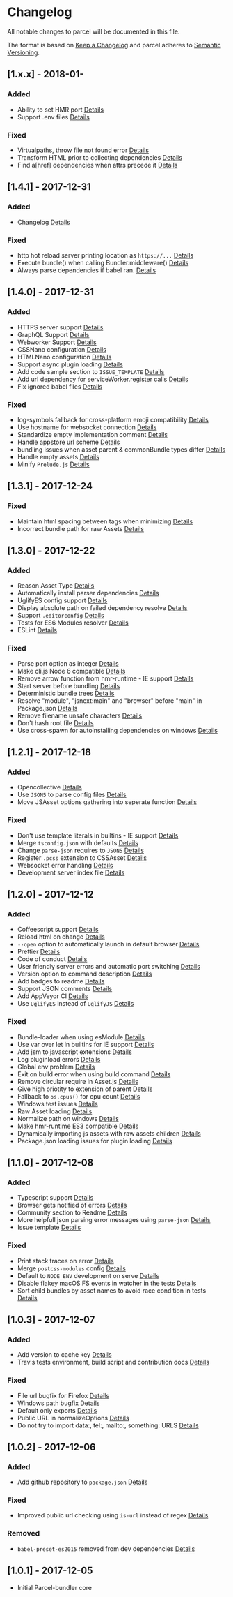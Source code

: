 # Changelog

All notable changes to parcel will be documented in this file.

The format is based on [Keep a Changelog](http://keepachangelog.com/en/1.0.0/)
and parcel adheres to [Semantic Versioning](http://semver.org/spec/v2.0.0.html).

## [1.x.x] - 2018-01-

### Added

* Ability to set HMR port [Details](https://github.com/parcel-bundler/parcel/commit/065a49e8f673922e514c5279d79df74f052a1558)
* Support .env files [Details](https://github.com/parcel-bundler/parcel/commit/50de97fb1239b7079f36c3897fe0c0c5f2e39070)

### Fixed

* Virtualpaths, throw file not found error [Details](https://github.com/parcel-bundler/parcel/commit/e09575d495d2ac5282671eab88b827191eee7fa7)
* Transform HTML prior to collecting dependencies [Details](https://github.com/parcel-bundler/parcel/commit/2fbba629eaa83d7de5ccba79e01faa1187393f16)
* Find a[href] dependencies when attrs precede it [Details](https://github.com/parcel-bundler/parcel/commit/39c5cfe377be603b16561f914cb9a07c7e5fdd6c)

## [1.4.1] - 2017-12-31

### Added

* Changelog [Details](https://github.com/parcel-bundler/parcel/commit/dc4acd8efebf76116b9e06e89827e56cfa217013)

### Fixed

* http hot reload server printing location as `https://...` [Details](https://github.com/parcel-bundler/parcel/commit/0fcdeb9a9feac10be3ff2485e2487588734a6754)
* Execute bundle() when calling Bundler.middleware() [Details](https://github.com/parcel-bundler/parcel/commit/b9004fc3a0092cdfa0b18e196ab25a79e582b2d1)
* Always parse dependencies if babel ran. [Details](https://github.com/parcel-bundler/parcel/commit/c6991116f0759b865f1a55336c32ba0793fa09c3)

## [1.4.0] - 2017-12-31

### Added

* HTTPS server support [Details](https://github.com/parcel-bundler/parcel/commit/90b968432592f38ecca0ad3b2cb5f7fbfbcd684c)
* GraphQL Support [Details](https://github.com/parcel-bundler/parcel/commit/8f1f497945d4e5102c401e3036c4bc30fd692348)
* Webworker Support [Details](https://github.com/parcel-bundler/parcel/commit/c8a1156d4c2dd5902ba500aa9c25547bfab53eac)
* CSSNano configuration [Details](https://github.com/parcel-bundler/parcel/commit/14e7880be2a147503999e21d4c1114874cc500d7)
* HTMLNano configuration [Details](https://github.com/parcel-bundler/parcel/commit/d11a15e1636ea7c7f291d0cfbf73b75cc719e839)
* Support async plugin loading [Details](https://github.com/parcel-bundler/parcel/commit/bb6e6044b7569fd6745ab915dfd49327d0cbb955)
* Add code sample section to `ISSUE_TEMPLATE` [Details](https://github.com/parcel-bundler/parcel/commit/8a65676023f88a53372ab4bf0b6daada49de6b49)
* Add url dependency for serviceWorker.register calls [Details](https://github.com/parcel-bundler/parcel/commit/0ab0acaecece829392cd452f83014df7c470fc83)
* Fix ignored babel files [Details](https://github.com/parcel-bundler/parcel/commit/22478d368216b24da3bd3e94439b02e356fd4310)

### Fixed

* log-symbols fallback for cross-platform emoji compatibility [Details](https://github.com/parcel-bundler/parcel/commit/0eb4487491fd70390697ad413aeac994fca4309c)
* Use hostname for websocket connection [Details](https://github.com/parcel-bundler/parcel/commit/06d5ffc33dac19fa9ca730bbf939052b500a34ec)
* Standardize empty implementation comment [Details](https://github.com/parcel-bundler/parcel/commit/d763a1aaca70a7892cb4c6611c2540ca1506d107)
* Handle appstore url scheme [Details](https://github.com/parcel-bundler/parcel/commit/494fafc33ec0a3c66b423670a24539896015855f)
* bundling issues when asset parent & commonBundle types differ [Details](https://github.com/parcel-bundler/parcel/commit/127c9b72d20847734049a7db27683279c6784ab6)
* Handle empty assets [Details](https://github.com/parcel-bundler/parcel/commit/4c67f03808dca6cf9b9a47bcd92477e09005da75)
* Minify `Prelude.js` [Details](https://github.com/parcel-bundler/parcel/commit/a0ede06395807cc0f7f6caad7aee2cb1463d41ac)

## [1.3.1] - 2017-12-24

### Fixed

* Maintain html spacing between tags when minimizing [Details](https://github.com/parcel-bundler/parcel/commit/0f40da9bd4249b43d22597f80d0306791e9203f6)
* Incorrect bundle path for raw Assets [Details](https://github.com/parcel-bundler/parcel/commit/38f8aaf173a8ff501ddd02741969089576b42bd6)

## [1.3.0] - 2017-12-22

### Added

* Reason Asset Type [Details](https://github.com/parcel-bundler/parcel/commit/47e91926f1d9ed763ad11cbd39a9b9fbc1986b20)
* Automatically install parser dependencies [Details](https://github.com/parcel-bundler/parcel/commit/6f493f030852f557c299b2c26a565c99e1e9de66)
* UglifyES config support [Details](https://github.com/parcel-bundler/parcel/commit/1947a15d40cc2b7dd91bdc64d02a5d79604ba550)
* Display absolute path on failed dependency resolve [Details](https://github.com/parcel-bundler/parcel/commit/dffeb7d81ea14e9739b372132fd32d8d74d9b368)
* Support `.editorconfig` [Details](https://github.com/parcel-bundler/parcel/commit/6c96b6588afc1b774551c5eda3487c2d0fab6dc0)
* Tests for ES6 Modules resolver [Details](https://github.com/parcel-bundler/parcel/commit/76186779b2a24ce1befc7c5d5b3e783c7b9f5c94)
* ESLint [Details](https://github.com/parcel-bundler/parcel/commit/434b86c92b19e2c7de13a121600d0533c1138169)

### Fixed

* Parse port option as integer [Details](https://github.com/parcel-bundler/parcel/commit/1fa9fef1d1165630b0beabba5d546ee3ccffbec1)
* Make cli.js Node 6 compatible [Details](https://github.com/parcel-bundler/parcel/commit/ac0fbaf40b9cc93b3f428c2b6c124027f56e6e78)
* Remove arrow function from hmr-runtime - IE support [Details](https://github.com/parcel-bundler/parcel/commit/9f5b334d6e04136d93ae428a5eef899371b400e0)
* Start server before bundling [Details](https://github.com/parcel-bundler/parcel/commit/44d0bd6633b71ce3b36b4faeee514182dcc9334a)
* Deterministic bundle trees [Details](https://github.com/parcel-bundler/parcel/commit/539ade1820c3e644586e3161f6b2357a68784142)
* Resolve "module", "jsnext:main" and "browser" before "main" in Package.json [Details](https://github.com/parcel-bundler/parcel/commit/7fcae064b205ab30c2393c3ce68171fd9f47ffc1)
* Remove filename unsafe characters [Details](https://github.com/parcel-bundler/parcel/commit/df021967900fd60d7a58a79191daa26caf68c2b5)
* Don't hash root file [Details](https://github.com/parcel-bundler/parcel/commit/075190c9868c5dd01ec4a935a187e21ae00662e5)
* Use cross-spawn for autoinstalling dependencies on windows [Details](https://github.com/parcel-bundler/parcel/commit/ab3a7d61a4f3e19b129583914fb9fad4c54d8dc6)

## [1.2.1] - 2017-12-18

### Added

* Opencollective [Details](https://github.com/parcel-bundler/parcel/commit/0f554dc2f5c8f2557ec84eee5301b90ffb279764)
* Use `JSON5` to parse config files [Details](https://github.com/parcel-bundler/parcel/commit/bd458660ce38e7a1d25bd9758084acc24418e054)
* Move JSAsset options gathering into seperate function [Details](https://github.com/parcel-bundler/parcel/commit/333c3aa5d20f98a5f3c52635751032d12854c13c)

### Fixed

* Don't use template literals in builtins - IE support [Details](https://github.com/parcel-bundler/parcel/commit/b7b2991d69b960d9f2951828b8145a6d9396ee4e)
* Merge `tsconfig.json` with defaults [Details](https://github.com/parcel-bundler/parcel/commit/86835793a513b43af906a02083eed72b7eb9e0d2)
* Change `parse-json` requires to `JSON5` [Details](https://github.com/parcel-bundler/parcel/commit/ed35a0994d34dfead6b8895ae981d9b05edac361)
* Register `.pcss` extension to CSSAsset [Details](https://github.com/parcel-bundler/parcel/commit/f62d47686698807e43923893affb6f4ce22337ac)
* Websocket error handling [Details](https://github.com/parcel-bundler/parcel/commit/9f27e15bfcefc2e629a97c154ec2391e2a962623)
* Development server index file [Details](https://github.com/parcel-bundler/parcel/commit/c008bb0ac492dbac38e2f13017e3143f40359934)

## [1.2.0] - 2017-12-12

### Added

* Coffeescript support [Details](https://github.com/parcel-bundler/parcel/commit/2d680c0e968cbdda46455ae792b4dbac33dc9753)
* Reload html on change [Details](https://github.com/parcel-bundler/parcel/commit/0ff76bea36135a4b1edbd85a588a4e26c86dcc19)
* `--open` option to automatically launch in default browser [Details](https://github.com/parcel-bundler/parcel/commit/f8b3d55288f4c4a15330daf7d950cc496fde47ed)
* Prettier [Details](https://github.com/parcel-bundler/parcel/commit/548eef92e11711db007b7613ba5530de508d21a0)
* Code of conduct [Details](https://github.com/parcel-bundler/parcel/commit/72c4d47a77d0b4419d54130e2ea2f39ae40b74da)
* User friendly server errors and automatic port switching [Details](https://github.com/parcel-bundler/parcel/commit/87350f44223ea77597f5d2f50c3886ebd6126a42)
* Version option to command description [Details](https://github.com/parcel-bundler/parcel/commit/35c65a34ac41508c3a3bed8944bb478cebc3e071)
* Add badges to readme [Details](https://github.com/parcel-bundler/parcel/commit/644f195341c1a47d49af101716ce2fa8b323a0fe)
* Support JSON comments [Details](https://github.com/parcel-bundler/parcel/commit/7bfe232ba1db4f27278025175cf3818fbc34e65f)
* Add AppVeyor CI [Details](https://github.com/parcel-bundler/parcel/commit/0eb7a930ffcd4fc77b5b6c75e490299f92ca8a8e)
* Use `UglifyES` instead of `UglifyJS` [Details](https://github.com/parcel-bundler/parcel/commit/70663cced00e5f98d3e8e3affbc0ee40a9ab4566)

### Fixed

* Bundle-loader when using esModule [Details](https://github.com/parcel-bundler/parcel/commit/7d1f384122431b90e715161e50a5abf39dc8fd9d)
* Use var over let in builtins for IE support [Details](https://github.com/parcel-bundler/parcel/commit/29515f4f713b093bad9cf8fedd796c4eacb4f38b)
* Add jsm to javascript extensions [Details](https://github.com/parcel-bundler/parcel/commit/cdda0442cc9a00dde5f54ffc643a32e58390034f)
* Log pluginload errors [Details](https://github.com/parcel-bundler/parcel/commit/acdf9792ed53a5909cc5ab638ad0f27403b41957)
* Global env problem [Details](https://github.com/parcel-bundler/parcel/commit/355c63bc956bf24dd7d040e52dd3be2fda47ad9c)
* Exit on build error when using build command [Details](https://github.com/parcel-bundler/parcel/commit/34b84e44573fd583689ccefde5a8bd9f46de203b)
* Remove circular require in Asset.js [Details](https://github.com/parcel-bundler/parcel/commit/7c0acb32bc7374a294f53d758e330c52966919dd)
* Give high priotity to extension of parent [Details](https://github.com/parcel-bundler/parcel/commit/2e3266242f7f2dd01fd21c3ba58d0fb575635e43)
* Fallback to `os.cpus()` for cpu count [Details](https://github.com/parcel-bundler/parcel/commit/9d319afd7683468361dc2f04b253aaca38e779ee)
* Windows test issues [Details](https://github.com/parcel-bundler/parcel/commit/0eb7a930ffcd4fc77b5b6c75e490299f92ca8a8e)
* Raw Asset loading [Details](https://github.com/parcel-bundler/parcel/commit/51b90d7458fca5b10dbaa0605c33223b8884b6e1)
* Normalize path on windows [Details](https://github.com/parcel-bundler/parcel/commit/0479dee763fc9d79c057c86233cb660c6022a92c)
* Make hmr-runtime ES3 compatible [Details](https://github.com/parcel-bundler/parcel/commit/d17dccccf4480e440c1898911f304efe6040439f)
* Dynamically importing js assets with raw assets children [Details](https://github.com/parcel-bundler/parcel/commit/dc52638a27d41b1eadf25ecc5d93bfe6727182c7)
* Package.json loading issues for plugin loading [Details](https://github.com/parcel-bundler/parcel/commit/7469a150bf5accecdcfc430365572601527302b9)

## [1.1.0] - 2017-12-08

### Added

* Typescript support [Details](https://github.com/parcel-bundler/parcel/commit/757b67362e1fce076241fa31afe2179db93cff18)
* Browser gets notified of errors [Details](https://github.com/parcel-bundler/parcel/commit/d9d8bab2a9bcd2efd23bd824d4c24af1d66a3f77)
* Community section to Readme [Details](https://github.com/parcel-bundler/parcel/commit/11d109b4b4e03f8ab5da253f9c70b0e6e11e8f3b)
* More helpfull json parsing error messages using `parse-json` [Details](https://github.com/parcel-bundler/parcel/commit/2b26f9691d3dc489c509476718fa852b231ffde1)
* Issue template [Details](https://github.com/parcel-bundler/parcel/commit/f8dd2f2aea167f011a5c885b20390521798c8c9f)

### Fixed

* Print stack traces on error [Details](https://github.com/parcel-bundler/parcel/commit/4ab9b878a2b1ea280afaac690fb0990947c4323e)
* Merge `postcss-modules` config [Details](https://github.com/parcel-bundler/parcel/commit/582f8db1f735ecbbd4f5c93202ba0f6a6c24f8ca)
* Default to `NODE_ENV` development on serve [Details](https://github.com/parcel-bundler/parcel/commit/29f8df78788061a7f406059bc55c8ede428a020d)
* Disable flakey macOS FS events in watcher in the tests [Details](https://github.com/parcel-bundler/parcel/commit/e69c83d9db38fac8d1e525bdf03a883b551f506d)
* Sort child bundles by asset names to avoid race condition in tests [Details](https://github.com/parcel-bundler/parcel/commit/c49e43a5a6f4b602d07f72f76b8443bf37203a3f)

## [1.0.3] - 2017-12-07

### Added

* Add version to cache key [Details](https://github.com/parcel-bundler/parcel/commit/f3287ab76f5921d1ec7273bee42871179fe3ca85)
* Travis tests environment, build script and contribution docs [Details](https://github.com/parcel-bundler/parcel/commit/90f69ff30b9b239b537ca1b01f8ce7fb1d08ce6a)

### Fixed

* File url bugfix for Firefox [Details](https://github.com/parcel-bundler/parcel/commit/90a5373d629bebdc9761ddb784e683190bdcc35a#diff-78cb52acd60299e5f6fd26a716d97293)
* Windows path bugfix [Details](https://github.com/parcel-bundler/parcel/commit/67cd3b0678b835f3a21134800bc0f9c9b8d599e2)
* Default only exports [Details](https://github.com/parcel-bundler/parcel/commit/860a748898f8a0fee749aec2e6bdc3eaabf0ce87)
* Public URL in normalizeOptions [Details](https://github.com/parcel-bundler/parcel/commit/9b066122ed40afc05f5eb20ea0cc1ec9e748592b)
* Do not try to import data:, tel:, mailto:, something: URLS [Details](https://github.com/parcel-bundler/parcel/commit/781b7ecd114edd63fe6ad04dfc1408c9a611f2f5)

## [1.0.2] - 2017-12-06

### Added

* Add github repository to `package.json` [Details](https://github.com/parcel-bundler/parcel/commit/88bdf1e474d8bc8af3f770b431d011239f1ede14)

### Fixed

* Improved public url checking using `is-url` instead of regex [Details](https://github.com/parcel-bundler/parcel/commit/92be140ad55fcdef7b34baa6718bc356274e5e8f)

### Removed

* `babel-preset-es2015` removed from dev dependencies [Details](https://github.com/parcel-bundler/parcel/commit/4d87814f7201d70cfa5db3b457915c508378c9e6)

## [1.0.1] - 2017-12-05

* Initial Parcel-bundler core
